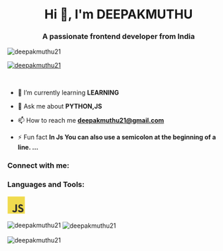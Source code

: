 <h1 align="center">Hi 👋, I'm DEEPAKMUTHU</h1>
<h3 align="center">A passionate frontend developer from India</h3>

<p align="left"> <img src="https://komarev.com/ghpvc/?username=deepakmuthu21&label=Profile%20views&color=0e75b6&style=flat" alt="deepakmuthu21" /> </p>

<p align="left"> <a href="https://github.com/ryo-ma/github-profile-trophy"><img src="https://github-profile-trophy.vercel.app/?username=deepakmuthu21" alt="deepakmuthu21" /></a> </p>

<p align="left"> <a href="https://twitter.com/" target="blank"><img src="https://img.shields.io/twitter/follow/?logo=twitter&style=for-the-badge" alt="" /></a> </p>

- 🌱 I’m currently learning **LEARNING**

- 💬 Ask me about **PYTHON,JS**

- 📫 How to reach me **deepakmuthu21@gmail.com**

- ⚡ Fun fact **In Js You can also use a semicolon at the beginning of a line. ...**

<h3 align="left">Connect with me:</h3>
<p align="left">
</p>

<h3 align="left">Languages and Tools:</h3>
<p align="left"> <a href="https://developer.mozilla.org/en-US/docs/Web/JavaScript" target="_blank" rel="noreferrer"> <img src="https://raw.githubusercontent.com/devicons/devicon/master/icons/javascript/javascript-original.svg" alt="javascript" width="40" height="40"/> </a> </p>

<p><img align="left" src="https://github-readme-stats.vercel.app/api/top-langs?username=deepakmuthu21&show_icons=true&locale=en&layout=compact" alt="deepakmuthu21" /></p>

<p>&nbsp;<img align="center" src="https://github-readme-stats.vercel.app/api?username=deepakmuthu21&show_icons=true&locale=en" alt="deepakmuthu21" /></p>

<p><img align="center" src="https://github-readme-streak-stats.herokuapp.com/?user=deepakmuthu21&" alt="deepakmuthu21" /></p>
